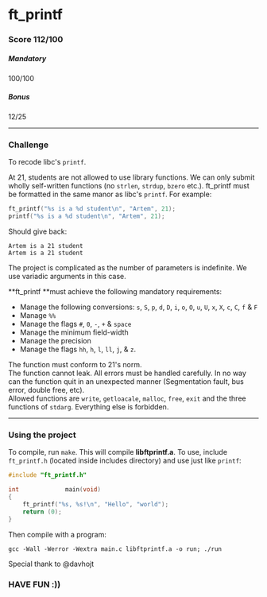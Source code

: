# ft_printf
### Score 112/100
##### Mandatory
100/100
##### Bonus
12/25
***
### Challenge
To recode libc's `printf`.  
  
At 21, students are not allowed to use library functions. We can only submit wholly self-written functions (no `strlen`, `strdup`, `bzero` etc.).
ft_printf must be formatted in the same manor as libc's `printf`. For example:
```c
ft_printf("%s is a %d student\n", "Artem", 21);
printf("%s is a %d student\n", "Artem", 21);
```
Should give back:
```console
Artem is a 21 student
Artem is a 21 student
```
  
The project is complicated as the number of parameters is indefinite. We use variadic arguments in this case.  
  
**ft_printf **must achieve the following mandatory requirements:  
  
* Manage the following conversions: `s`, `S`, `p`, `d`, `D`, `i`, `o`, `O`, `u`, `U`, `x`, `X`, `c`, `C`, `f` & `F`
* Manage `%%`
* Manage the flags `#`, `0`, `-`, `+` & `space`
* Manage the minimum field-width
* Manage the precision
* Manage the flags `hh`, `h`, `l`, `ll`, `j`, & `z`.
  
The function must conform to 21's norm.  
The function cannot leak. All errors must be handled carefully. In no way can the function quit in an unexpected manner (Segmentation fault, bus error, double free, etc).  
Allowed functions are `write`, `getloacale`, `malloc`, `free`, `exit` and the three functions of `stdarg`. Everything else is forbidden.
***
### Using the project
To compile, run `make`. This will compile **libftprintf.a**. To use, include `ft_printf.h` (located inside includes directory) and use just like `printf`:
```c
#include "ft_printf.h"

int				main(void)
{
	ft_printf("%s, %s!\n", "Hello", "world");
	return (0);
}
```
Then compile with a program:
```console
gcc -Wall -Werror -Wextra main.c libftprintf.a -o run; ./run
```
Special thank to @davhojt


### HAVE FUN :))
